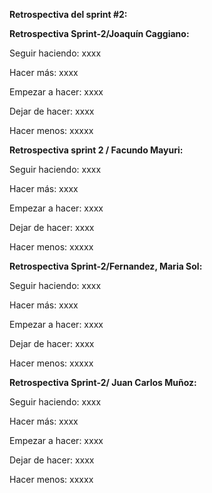 **Retrospectiva del sprint #2:**

**Retrospectiva Sprint-2/Joaquín Caggiano:**

Seguir haciendo: xxxx

Hacer más: xxxx

Empezar a hacer: xxxx

Dejar de hacer: xxxx

Hacer menos: xxxxx

**Retrospectiva sprint 2 / Facundo Mayuri:**

Seguir haciendo: xxxx

Hacer más: xxxx

Empezar a hacer: xxxx

Dejar de hacer: xxxx

Hacer menos: xxxxx

**Retrospectiva Sprint-2/Fernandez, Maria Sol:**

Seguir haciendo: xxxx

Hacer más: xxxx

Empezar a hacer: xxxx

Dejar de hacer: xxxx

Hacer menos: xxxxx

**Retrospectiva Sprint-2/ Juan Carlos Muñoz:**

Seguir haciendo: xxxx

Hacer más: xxxx

Empezar a hacer: xxxx

Dejar de hacer: xxxx

Hacer menos: xxxxx



